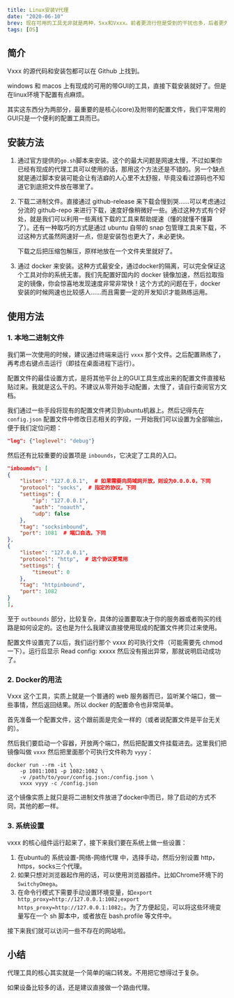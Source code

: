 ```yaml lw-blog-meta
title: Linux安装V代理
date: "2020-06-10"
brev: 现在可用的工具无非就是两种，Sxx和Vxxx。前者更流行但是受到的干扰也多，后者更先进但是需要更多一点的折腾。我们看一下在Ubuntu环境下如何进行安装和配置Vxxx。
tags: [OS]
```


## 简介

Vxxx 的源代码和安装包都可以在 Github 上找到。

windows 和 macos 上有现成的可用的带GUI的工具，直接下载安装就好了。但是在linux环境下配置有点麻烦。

其实这东西分为两部分，最重要的是核心(core)及附带的配置文件，我们平常用的GUI只是一个便利的配置工具而已。

## 安装方法

1. 通过官方提供的`go.sh`脚本来安装。这个的最大问题是网速太慢，不过如果你已经有现成的代理工具可以使用的话，那用这个方法还是不错的。另一个缺点就是通过脚本安装可能会让有洁癖的人心里不太舒服，毕竟没看过源码也不知道它到底把文件放在哪里了。

2. 下载二进制文件。直接通过 github-release 来下载会慢到哭……可以考虑通过分流的 github-repo 来进行下载，速度好像稍微好一些。通过这种方式有个好处，就是我们可以利用一些离线下载的工具来帮助提速（懂的就懂不懂算了）。还有一种取巧的方式是通过 ubuntu 自带的 snap 包管理工具来下载，不过这种方式虽然网速好一点，但是安装包也更大了，未必更快。

    下载之后把压缩包解压，原样地放在一个文件夹里就好了。

3. 通过 docker 来安装。这种方式最安全，通过docker的隔离，可以完全保证这个工具对你的系统无害。我们先配置好国内的 docker 镜像加速，然后拉取指定的镜像，你会惊喜地发现速度非常非常快！这个方式的问题在于，docker 安装的时候网速也比较感人……而且需要一定的开发知识才能熟练运用。

## 使用方法

### 1. 本地二进制文件

我们第一次使用的时候，建议通过终端来运行 `vxxx` 那个文件。之后配置熟练了，再考虑右键点击运行（即挂在桌面进程下运行）。

配置文件的最佳设置方式，是将其他平台上的GUI工具生成出来的配置文件直接粘贴过来。我就是这么干的。不建议从零开始手动配置，太慢了，请自行查阅官方文档。

我们通过一些手段将现有的配置文件拷贝到ubuntu机器上。然后记得先在 `config.json` 配置文件中修改日志相关的字段，一开始我们可以设置为全部输出，便于我们定位问题：

```json
"log": {"loglevel": "debug"}
```

然后还有比较重要的设置项是 `inbounds`，它决定了工具的入口。

```json
"inbounds": [
{
    "listen": "127.0.0.1",  # 如果需要向局域网开放，则设为0.0.0.0，下同
    "protocol": "socks",  # 指定的协议，下同
    "settings": {
        "ip": "127.0.0.1",
        "auth": "noauth",
        "udp": false
    },
    "tag": "socksinbound",
    "port": 1081  # 端口自选，下同
},
{
    "listen": "127.0.0.1",
    "protocol": "http",  # 这个协议更常用
    "settings": {
        "timeout": 0
    },
    "tag": "httpinbound",
    "port": 1082
}
],
```

至于 `outbounds` 部分，比较复杂，具体的设置要取决于你的服务器或者购买的线路是如何设定的。这也是为什么我建议直接使用现成的配置文件拷贝过来使用。

配置文件设置完了以后，我们运行那个 vxxx 的可执行文件（可能需要先 chmod 一下）。运行后显示 Read config: xxxxx 然后没有报出异常，那就说明启动成功了。

### 2. Docker的用法

Vxxx 这个工具，实质上就是一个普通的 web 服务器而已，监听某个端口，做一些事情，然后返回结果。所以 docker 的配置命令也非常简单。

首先准备一个配置文件，这个跟前面是完全一样的（或者说配置文件是平台无关的）。

然后我们要启动一个容器，开放两个端口，然后把配置文件挂载进去。这里我们把镜像叫做 `vxxx` 然后把里面那个可执行文件称为 `vyyy`：

```shell
docker run --rm -it \
    -p 1081:1081 -p 1082:1082 \
    -v /path/to/your/config.json:/config.json \
    vxxx vyyy -c /config.json
```

这个镜像实质上就只是将二进制文件放进了docker中而已，除了启动的方式不同，其他的都一样。

### 3. 系统设置

vxxx 的核心组件运行起来了，接下来我们要在系统上做一些设置：

1. 在ubuntu的 系统设置-网络-网络代理 中，选择手动，然后分别设置 http，https，socks三个代理。
2. 如果只想对浏览器起作用的话，可以使用浏览器插件。比如Chrome环境下的 `SwitchyOmega`。
3. 在命令行模式下需要手动设置环境变量，如`export http_proxy=http://127.0.0.1:1082;export https_proxy=http://127.0.0.1:1082;`。为了方便起见，可以将这些环境变量写在一个 sh 脚本中，或者放在 bash.profile 等文件中。

接下来我们就可以访问一些不存在的网站啦。

## 小结

代理工具的核心其实就是一个简单的端口转发。不用把它想得过于复杂。

如果设备比较多的话，还是建议直接做一个路由代理。
